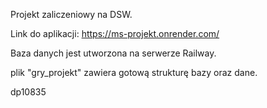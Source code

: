 Projekt zaliczeniowy na DSW.

Link do aplikacji: https://ms-projekt.onrender.com/

Baza danych jest utworzona na serwerze Railway. 

plik "gry_projekt" zawiera gotową strukturę bazy oraz dane. 

dp10835
